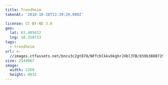 ```yaml
---
title: Trondheim
takenAt: '2018-10-28T13:39:26.000Z'

license: CC BY-ND 3.0
geo:
  lat: 63.405652
  lng: 10.318733
tags:
  - trondheim
url: >-
  //images.ctfassets.net/bncv3c2gt878/NFfcblkkvbkghrJXbl3TB/659b38807296ef4043d555693e9fb160/trondheim_31807863258_o
size: 2544967
image:
  width: 2268
  height: 4032
---
```


